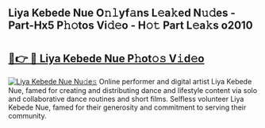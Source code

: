 ## Liya Kebede Nue O𝚗𝚕yf𝚊ns L𝚎a𝚔ed N𝚞𝚍es - Part-Hx5 P𝚑𝚘tos Vi𝚍𝚎o - H𝚘𝚝 Part L𝚎a𝚔s o2010

# <h2><a href="http://kf75rn.oniu.top/?m=Liya+Kebede+Nue">🔗👉 🔴 Liya Kebede Nue P𝚑ot𝚘𝚜 V𝚒d𝚎o</a></h2>

[![Liya Kebede Nue Nu𝚍e𝚜](https://i.imgur.com/0qMVB7G.gif)](http://kf75rn.oniu.top/?m=Liya+Kebede+Nue)
Online performer and digital artist Liya Kebede Nue, famed for creating and distributing dance and lifestyle content via solo and collaborative dance routines and short films. Selfless volunteer Liya Kebede Nue, famed for their generosity and commitment to serving their community.  
